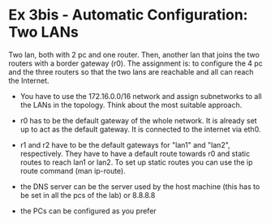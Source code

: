 # Ex 3bis - Automatic Configuration: Two LANs

Two lan, both with 2 pc and one router. Then, another lan that joins
the two routers with a border gateway (r0).  The assignment is: to
configure the 4 pc and the three routers so that the two lans are
reachable and all can reach the Internet.

- You have to use the 172.16.0.0/16 network and assign subnetworks to
  all the LANs in the topology. Think about the most suitable approach.

- r0 has to be the default gateway of the whole network. It is already
  set up to act as the default gateway. It is connected to the
  internet via eth0.

- r1 and r2 have to be the default gateways for "lan1" and "lan2",
  respectively. They have to have a default route towards r0 and
  static routes to reach lan1 or lan2. To set up static routes you can
  use the ip route command (man ip-route).

- the DNS server can be the server used by the host machine (this has
  to be set in all the pcs of the lab) or 8.8.8.8

- the PCs can be configured as you prefer

